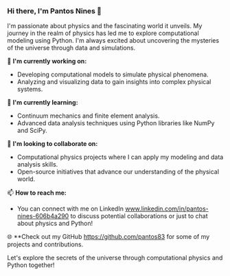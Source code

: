 ### Hi there, I'm Pantos Nines 👋

I'm passionate about physics and the fascinating world it unveils. My journey in the realm of physics has led me to explore computational modeling using Python. I'm always excited about uncovering the mysteries of the universe through data and simulations.

🔭 **I'm currently working on:** 
- Developing computational models to simulate physical phenomena.
- Analyzing and visualizing data to gain insights into complex physical systems.

🌱 **I'm currently learning:** 
- Continuum mechanics and finite element analysis.
- Advanced data analysis techniques using Python libraries like NumPy and SciPy.

💬 **I'm looking to collaborate on:**
- Computational physics projects where I can apply my modeling and data analysis skills.
- Open-source initiatives that advance our understanding of the physical world.

📫 **How to reach me:**
- You can connect with me on LinkedIn www.linkedin.com/in/pantos-nines-606b4a290 to discuss potential collaborations or just to chat about physics and Python!

🌐 **Check out my GitHub https://github.com/pantos83 for some of my projects and contributions.

Let's explore the secrets of the universe through computational physics and Python together!

<!---
pantos837/pantos837 is a ✨ special ✨ repository because its `README.md` (this file) appears on your GitHub profile.
You can click the Preview link to take a look at your changes.
--->
